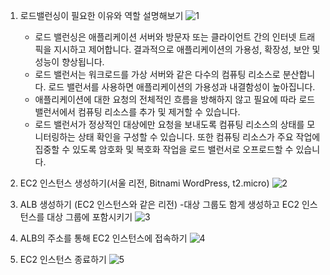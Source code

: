 1. 로드밸런싱이 필요한 이유와 역할 설명해보기
   ![1](https://github.com/sub-blind/oz_front/assets/58137602/328411d1-1dfa-4e64-aa01-9534992b53ee)

   - 로드 밸런싱은 애플리케이션 서버와 방문자 또는 클라이언트 간의 인터넷 트래픽을 지시하고 제어합니다. 결과적으로 애플리케이션의 가용성, 확장성, 보안 및 성능이 향상됩니다.
   - 로드 밸런서는 워크로드를 가상 서버와 같은 다수의 컴퓨팅 리소스로 분산합니다. 로드 밸런서를 사용하면 애플리케이션의 가용성과 내결함성이 높아집니다.
   - 애플리케이션에 대한 요청의 전체적인 흐름을 방해하지 않고 필요에 따라 로드 밸런서에서 컴퓨팅 리소스를 추가 및 제거할 수 있습니다.
   - 로드 밸런서가 정상적인 대상에만 요청을 보내도록 컴퓨팅 리소스의 상태를 모니터링하는 상태 확인을 구성할 수 있습니다. 또한 컴퓨팅 리소스가 주요 작업에 집중할 수 있도록 암호화 및 복호화 작업을 로드 밸런서로 오프로드할 수 있습니다.

2. EC2 인스턴스 생성하기(서울 리전, Bitnami WordPress, t2.micro)
   ![2](https://github.com/sub-blind/oz_front/assets/58137602/f15bb10c-f51b-4f67-87ee-e0d09fa6e253)

3. ALB 생성하기 (EC2 인스턴스와 같은 리전) -대상 그룹도 함게 생성하고 EC2 인스턴스를 대상 그룹에 포함시키기
   ![3](https://github.com/sub-blind/oz_front/assets/58137602/526a9023-f205-4b8c-9fd5-04b7844fc3bd)

4. ALB의 주소를 통해 EC2 인스턴스에 접속하기
   ![4](https://github.com/sub-blind/oz_front/assets/58137602/116b995d-46bd-41e3-a196-7904ae967429)

5. EC2 인스턴스 종료하기
   ![5](https://github.com/sub-blind/oz_front/assets/58137602/70869368-a480-4bcc-a2f2-37c1ab4e8a39)
